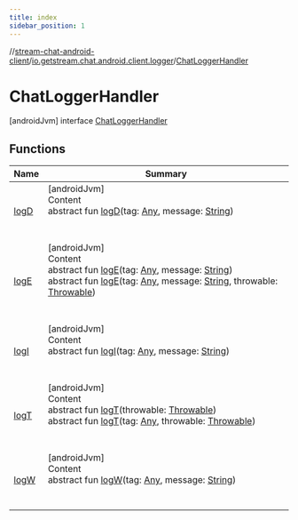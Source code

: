 ```yaml
---
title: index
sidebar_position: 1
---
```

//[stream-chat-android-client](../../../index.md)/[io.getstream.chat.android.client.logger](../index.md)/[ChatLoggerHandler](index.md)



# ChatLoggerHandler  
 [androidJvm] interface [ChatLoggerHandler](index.md)   


## Functions  
  
|  Name |  Summary | 
|---|---|
| <a name="io.getstream.chat.android.client.logger/ChatLoggerHandler/logD/#kotlin.Any#kotlin.String/PointingToDeclaration/"></a>[logD](logD.md)| <a name="io.getstream.chat.android.client.logger/ChatLoggerHandler/logD/#kotlin.Any#kotlin.String/PointingToDeclaration/"></a>[androidJvm]  <br/>Content  <br/>abstract fun [logD](logD.md)(tag: [Any](https://kotlinlang.org/api/latest/jvm/stdlib/kotlin/-any/index.html), message: [String](https://kotlinlang.org/api/latest/jvm/stdlib/kotlin/-string/index.html))  <br/><br/><br/>|
| <a name="io.getstream.chat.android.client.logger/ChatLoggerHandler/logE/#kotlin.Any#kotlin.String/PointingToDeclaration/"></a>[logE](logE.md)| <a name="io.getstream.chat.android.client.logger/ChatLoggerHandler/logE/#kotlin.Any#kotlin.String/PointingToDeclaration/"></a>[androidJvm]  <br/>Content  <br/>abstract fun [logE](logE.md)(tag: [Any](https://kotlinlang.org/api/latest/jvm/stdlib/kotlin/-any/index.html), message: [String](https://kotlinlang.org/api/latest/jvm/stdlib/kotlin/-string/index.html))  <br/>abstract fun [logE](logE.md)(tag: [Any](https://kotlinlang.org/api/latest/jvm/stdlib/kotlin/-any/index.html), message: [String](https://kotlinlang.org/api/latest/jvm/stdlib/kotlin/-string/index.html), throwable: [Throwable](https://kotlinlang.org/api/latest/jvm/stdlib/kotlin/-throwable/index.html))  <br/><br/><br/>|
| <a name="io.getstream.chat.android.client.logger/ChatLoggerHandler/logI/#kotlin.Any#kotlin.String/PointingToDeclaration/"></a>[logI](logI.md)| <a name="io.getstream.chat.android.client.logger/ChatLoggerHandler/logI/#kotlin.Any#kotlin.String/PointingToDeclaration/"></a>[androidJvm]  <br/>Content  <br/>abstract fun [logI](logI.md)(tag: [Any](https://kotlinlang.org/api/latest/jvm/stdlib/kotlin/-any/index.html), message: [String](https://kotlinlang.org/api/latest/jvm/stdlib/kotlin/-string/index.html))  <br/><br/><br/>|
| <a name="io.getstream.chat.android.client.logger/ChatLoggerHandler/logT/#kotlin.Throwable/PointingToDeclaration/"></a>[logT](logT.md)| <a name="io.getstream.chat.android.client.logger/ChatLoggerHandler/logT/#kotlin.Throwable/PointingToDeclaration/"></a>[androidJvm]  <br/>Content  <br/>abstract fun [logT](logT.md)(throwable: [Throwable](https://kotlinlang.org/api/latest/jvm/stdlib/kotlin/-throwable/index.html))  <br/>abstract fun [logT](logT.md)(tag: [Any](https://kotlinlang.org/api/latest/jvm/stdlib/kotlin/-any/index.html), throwable: [Throwable](https://kotlinlang.org/api/latest/jvm/stdlib/kotlin/-throwable/index.html))  <br/><br/><br/>|
| <a name="io.getstream.chat.android.client.logger/ChatLoggerHandler/logW/#kotlin.Any#kotlin.String/PointingToDeclaration/"></a>[logW](logW.md)| <a name="io.getstream.chat.android.client.logger/ChatLoggerHandler/logW/#kotlin.Any#kotlin.String/PointingToDeclaration/"></a>[androidJvm]  <br/>Content  <br/>abstract fun [logW](logW.md)(tag: [Any](https://kotlinlang.org/api/latest/jvm/stdlib/kotlin/-any/index.html), message: [String](https://kotlinlang.org/api/latest/jvm/stdlib/kotlin/-string/index.html))  <br/><br/><br/>|

